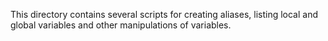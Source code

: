 This directory contains several scripts for creating aliases, listing local and global variables and other manipulations of variables.
